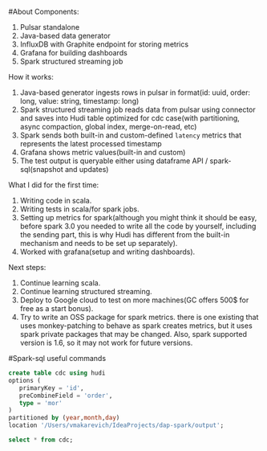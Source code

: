 #About
Components:
1. Pulsar standalone
1. Java-based data generator
1. InfluxDB with Graphite endpoint for storing metrics
1. Grafana for building dashboards
1. Spark structured streaming job

How it works:
1. Java-based generator ingests rows in pulsar in format(id: uuid, order: long, value: string, timestamp: long)
1. Spark structured streaming job reads data from pulsar using connector
   and saves into Hudi table optimized for cdc case(with partitioning, async
   compaction, global index, merge-on-read, etc)
1. Spark sends both built-in and custom-defined `latency` metrics that represents
   the latest processed timestamp
1. Grafana shows metric values(built-in and custom)
1. The test output is queryable either using dataframe API / spark-sql(snapshot and updates)

What I did for the first time:
1. Writing code in scala.
1. Writing tests in scala/for spark jobs.
1. Setting up metrics for spark(although you might think it should be easy, 
   before spark 3.0 you needed to write all the code by yourself, 
   including the sending part, this is why Hudi has different 
   from the built-in mechanism and needs to be set up separately).
1. Worked with grafana(setup and writing dashboards).

Next steps:
1. Continue learning scala.
1. Continue learning structured streaming.
1. Deploy to Google cloud to test on more machines(GC offers 500$ for free as a start bonus).
1. Try to write an OSS package for spark metrics. there is one existing that uses monkey-patching to behave as spark 
   creates metrics, but it uses spark private packages that may be changed. Also, spark supported version is 1.6, so 
   it may not work for future versions.

#Spark-sql useful commands
```sql
create table cdc using hudi
options (
   primaryKey = 'id',
   preCombineField = 'order',
   type = 'mor'
)
partitioned by (year,month,day)
location '/Users/vmakarevich/IdeaProjects/dap-spark/output';

select * from cdc;
```